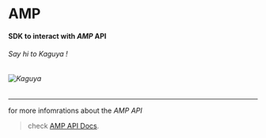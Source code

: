# AMP

#### **SDK** to interact with *AMP* API 

###### Say hi to Kaguya !

###### ![Kaguya](https://github.com/abdelmmu/amp/logo/kaguya.jpg)
__________________________________________________

for more infomrations about the _AMP_ _API_
> check [AMP API Docs](https://api-docs.amp.cisco.com/api_resources?api_host=api.eu.amp.cisco.com&api_version=v1).

